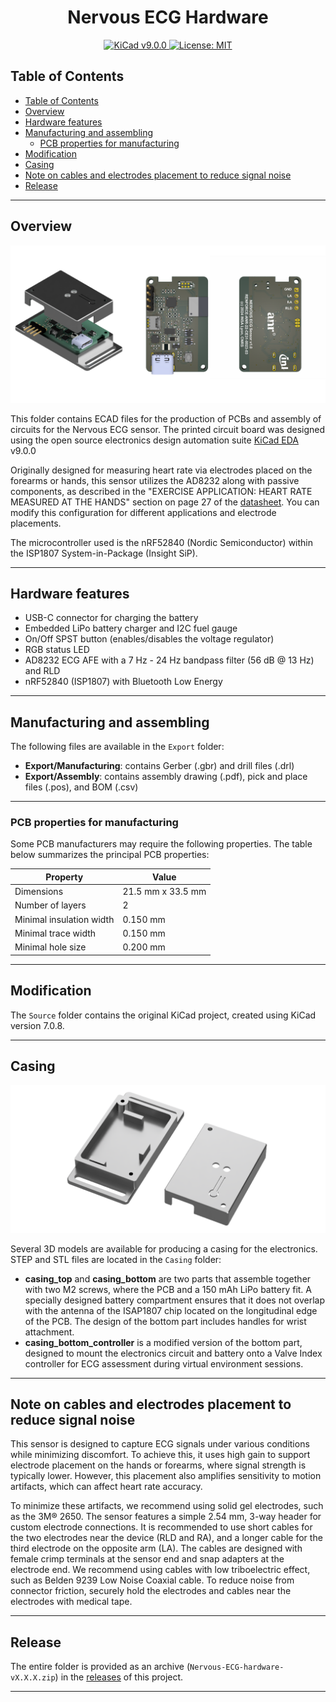 <p align="center">
    <h1 align="center">Nervous ECG Hardware</h1>
</p>

<p align="center">
    <a href="https://www.kicad.org/">
        <img alt="KiCad v9.0.0" src="https://img.shields.io/badge/v9.0.0-grey?label=KiCad&labelColor=blue" />
    </a>
    <a href="https://opensource.org/licenses/MIT">
        <img alt="License: MIT" src="https://img.shields.io/badge/License-MIT-yellow.svg" />
    </a>
</p>

## Table of Contents

- [Table of Contents](#table-of-contents)
- [Overview](#overview)
- [Hardware features](#hardware-features)
- [Manufacturing and assembling](#manufacturing-and-assembling)
  - [PCB properties for manufacturing](#pcb-properties-for-manufacturing)
- [Modification](#modification)
- [Casing](#casing)
- [Note on cables and electrodes placement to reduce signal noise](#note-on-cables-and-electrodes-placement-to-reduce-signal-noise)
- [Release](#release)

---

## Overview

![Nervous ECG printed circuit board](../assets/nervous-ecg-pcb.png "Nervous ECG printed circuit board")

This folder contains ECAD files for the production of PCBs and assembly of circuits for the Nervous ECG sensor.
The printed circuit board was designed using the open source electronics design automation suite [KiCad EDA](https://www.kicad.org/) v9.0.0

Originally designed for measuring heart rate via electrodes placed on the forearms or hands, this sensor utilizes the AD8232 along with passive components, as described in the "EXERCISE APPLICATION: HEART RATE MEASURED AT THE HANDS" section on page 27 of the [datasheet](<https://www.analog.com/media/en/technical-documentation/data-sheets/ad8232.pdf>).
You can modify this configuration for different applications and electrode placements.

The microcontroller used is the nRF52840 (Nordic Semiconductor) within the ISP1807 System-in-Package (Insight SiP).

---

## Hardware features

- USB-C connector for charging the battery
- Embedded LiPo battery charger and I2C fuel gauge
- On/Off SPST button (enables/disables the voltage regulator)
- RGB status LED
- AD8232 ECG AFE with a 7 Hz - 24 Hz bandpass filter (56 dB @ 13 Hz) and RLD
- nRF52840 (ISP1807) with Bluetooth Low Energy

---

## Manufacturing and assembling

The following files are available in the `Export` folder:

- **Export/Manufacturing**: contains Gerber (.gbr) and drill files (.drl)
- **Export/Assembly**: contains assembly drawing (.pdf), pick and place files (.pos), and BOM (.csv)

---

### PCB properties for manufacturing

Some PCB manufacturers may require the following properties. The table below summarizes the principal PCB properties:

| Property                    | Value              |
| --------------------------- | ------------------ |
| Dimensions                  | 21.5 mm x 33.5 mm  |
| Number of layers            | 2                  |
| Minimal insulation width    | 0.150 mm           |
| Minimal trace width         | 0.150 mm           |
| Minimal hole size           | 0.200 mm           |

---

## Modification

The `Source` folder contains the original KiCad project, created using KiCad version 7.0.8.

---

## Casing

![Nervous ECG casing for wrist attachment](../assets/nervous-ecg-casing-wrist.png "Nervous ECG casing for wrist attachment")

Several 3D models are available for producing a casing for the electronics. STEP and STL files are located in the `Casing` folder:

- **casing_top** and **casing_bottom** are two parts that assemble together with two M2 screws, where the PCB and a 150 mAh LiPo battery fit. A specially designed battery compartment ensures that it does not overlap with the antenna of the ISAP1807 chip located on the longitudinal edge of the PCB. The design of the bottom part includes handles for wrist attachment.
- **casing_bottom_controller** is a modified version of the bottom part, designed to mount the electronics circuit and battery onto a Valve Index controller for ECG assessment during virtual environment sessions.

---

## Note on cables and electrodes placement to reduce signal noise

This sensor is designed to capture ECG signals under various conditions while minimizing discomfort. To achieve this, it uses high gain to support electrode placement on the hands or forearms, where signal strength is typically lower. However, this placement also amplifies sensitivity to motion artifacts, which can affect heart rate accuracy.

To minimize these artifacts, we recommend using solid gel electrodes, such as the 3M&reg; 2650. The sensor features a simple 2.54 mm, 3-way header for custom electrode connections. It is recommended to use short cables for the two electrodes near the device (RLD and RA), and a longer cable for the third electrode on the opposite arm (LA). The cables are designed with female crimp terminals at the sensor end and snap adapters at the electrode end. We recommend using cables with low triboelectric effect, such as Belden 9239 Low Noise Coaxial cable. To reduce noise from connector friction, securely hold the electrodes and cables near the electrodes with medical tape.

---

## Release

The entire folder is provided as an archive (`Nervous-ECG-hardware-vX.X.X.zip`) in the [releases](https://github.com/sensors-inl/Nervous-ECG/releases/latest) of this project.

---
